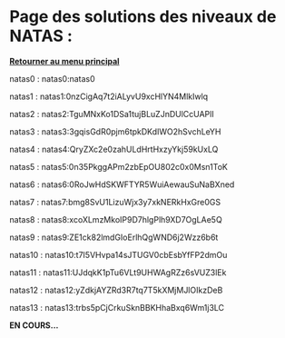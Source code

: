 # Page des solutions des niveaux de NATAS : 

 [**Retourner au menu principal**](README.md)

natas0 : natas0:natas0

natas1 : natas1:0nzCigAq7t2iALyvU9xcHlYN4MlkIwlq

natas2 : natas2:TguMNxKo1DSa1tujBLuZJnDUlCcUAPlI

natas3 : natas3:3gqisGdR0pjm6tpkDKdIWO2hSvchLeYH

natas4 : natas4:QryZXc2e0zahULdHrtHxzyYkj59kUxLQ

natas5 : natas5:0n35PkggAPm2zbEpOU802c0x0Msn1ToK

natas6 : natas6:0RoJwHdSKWFTYR5WuiAewauSuNaBXned

natas7 : natas7:bmg8SvU1LizuWjx3y7xkNERkHxGre0GS

natas8 : natas8:xcoXLmzMkoIP9D7hlgPlh9XD7OgLAe5Q 

natas9 : natas9:ZE1ck82lmdGIoErlhQgWND6j2Wzz6b6t

natas10 : natas10:t7I5VHvpa14sJTUGV0cbEsbYfFP2dmOu

natas11 : natas11:UJdqkK1pTu6VLt9UHWAgRZz6sVUZ3lEk

natas12 : natas12:yZdkjAYZRd3R7tq7T5kXMjMJlOIkzDeB

natas13 : natas13:trbs5pCjCrkuSknBBKHhaBxq6Wm1j3LC

**EN COURS...**